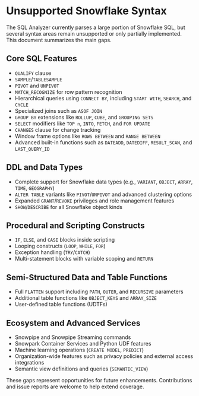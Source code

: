 # Unsupported Snowflake Syntax

The SQL Analyzer currently parses a large portion of Snowflake SQL, but several syntax areas remain unsupported or only partially implemented. This document summarizes the main gaps.

## Core SQL Features
- `QUALIFY` clause
- `SAMPLE`/`TABLESAMPLE`
- `PIVOT` and `UNPIVOT`
- `MATCH_RECOGNIZE` for row pattern recognition
- Hierarchical queries using `CONNECT BY`, including `START WITH`, `SEARCH`, and `CYCLE`
- Specialized joins such as `ASOF JOIN`
- `GROUP BY` extensions like `ROLLUP`, `CUBE`, and `GROUPING SETS`
- `SELECT` modifiers like `TOP n`, `INTO`, `FETCH`, and `FOR UPDATE`
- `CHANGES` clause for change tracking
- Window frame options like `ROWS BETWEEN` and `RANGE BETWEEN`
- Advanced built-in functions such as `DATEADD`, `DATEDIFF`, `RESULT_SCAN`, and `LAST_QUERY_ID`

## DDL and Data Types
- Complete support for Snowflake data types (e.g., `VARIANT`, `OBJECT`, `ARRAY`, `TIME`, `GEOGRAPHY`)
- `ALTER TABLE` variants like `PIVOT`/`UNPIVOT` and advanced clustering options
- Expanded `GRANT`/`REVOKE` privileges and role management features
- `SHOW`/`DESCRIBE` for all Snowflake object kinds

## Procedural and Scripting Constructs
- `IF`, `ELSE`, and `CASE` blocks inside scripting
- Looping constructs (`LOOP`, `WHILE`, `FOR`)
- Exception handling (`TRY`/`CATCH`)
- Multi-statement blocks with variable scoping and `RETURN`

## Semi-Structured Data and Table Functions
- Full `FLATTEN` support including `PATH`, `OUTER`, and `RECURSIVE` parameters
- Additional table functions like `OBJECT_KEYS` and `ARRAY_SIZE`
- User-defined table functions (UDTFs)

## Ecosystem and Advanced Services
- Snowpipe and Snowpipe Streaming commands
- Snowpark Container Services and Python UDF features
- Machine learning operations (`CREATE MODEL`, `PREDICT`)
- Organization-wide features such as privacy policies and external access integrations
- Semantic view definitions and queries (`SEMANTIC_VIEW`)

These gaps represent opportunities for future enhancements. Contributions and issue reports are welcome to help extend coverage.
